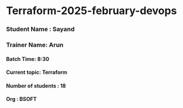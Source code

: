 # Terraform-2025-february-devops

### Student Name : Sayand 


### Trainer Name: Arun
#### Batch Time: 8:30
#### Current topic: Terraform
#### Number of students : 18
#### Org : BSOFT

